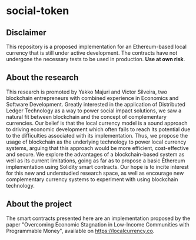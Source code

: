 # social-token

## Disclaimer

This repository is a proposed implementation for an Ethereum-based local currency that is still under active development. The contracts have not undergone the necessary tests to be used in production. **Use at own risk**.

## About the research

This research is promoted by Yakko Majuri and Victor Silveira, two blockchain entrepreneurs with combined experience in Economics and Software Development. Greatly interested in the application of Distributed Ledger Technology as a way to power social impact solutions, we saw a natural fit between blockchain and the concept of complementary currencies. Our belief is that the local currency model is a sound approach to driving economic development which often fails to reach its potential due to the difficulties associated with its implementation. Thus, we propose the usage of blockchain as the underlying technology to power local currency systems, arguing that this approach would be more efficient, cost-effective and secure. We explore the advantages of a blockchain-based system as well as its current limitations, going as far as to propose a basic Ethereum implementation using Solidity smart contracts. Our hope is to incite interest for this new and understudied research space, as well as encourage new complementary currency systems to experiment with using blockchain technology.

## About the project

The smart contracts presented here are an implementation proposed by the paper "Overcoming Economic Stagnation in Low-Income Communities with Programmable Money", available on https://localcurrency.co.


